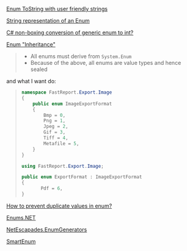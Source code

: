 [Enum ToString with user friendly strings](https://stackoverflow.com/questions/479410/enum-tostring-with-user-friendly-strings)

[String representation of an Enum](https://stackoverflow.com/questions/424366/string-representation-of-an-enum)

[C# non-boxing conversion of generic enum to int?](https://stackoverflow.com/questions/1189144/c-sharp-non-boxing-conversion-of-generic-enum-to-int)

[Enum "Inheritance"](https://stackoverflow.com/questions/757684/enum-inheritance)

> - All enums must derive from `System.Enum`
> - Because of the above, all enums are value types and hence sealed

and what I want do:

> ```csharp
> namespace FastReport.Export.Image
> {
>     public enum ImageExportFormat
>     {
>         Bmp = 0,
>         Png = 1,
>         Jpeg = 2,
>         Gif = 3,
>         Tiff = 4,
>         Metafile = 5,
>     }
> }
> 
> using FastReport.Export.Image;
> 
> public enum ExportFormat : ImageExportFormat
> {
>        Pdf = 6,
> }
> ```

[How to prevent duplicate values in enum?](https://stackoverflow.com/questions/1425777/how-to-prevent-duplicate-values-in-enum)

[Enums.NET](https://github.com/TylerBrinkley/Enums.NET)

[NetEscapades.EnumGenerators](https://github.com/andrewlock/NetEscapades.EnumGenerators)

[SmartEnum](https://github.com/ardalis/SmartEnum)
